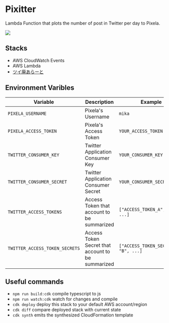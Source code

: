 # Pixitter

Lambda Function that plots the number of post in Twitter per day to Pixela.

![](https://pixe.la/v1/users/mika/graphs/twitter)


## Stacks

* AWS CloudWatch Events
* AWS Lambda
* [ツイ廃あらーと](https://twihaialert.net/)


## Environment Varibles

| Variable                       | Description                                       | Example                               |
| ------------------------------ | ------------------------------------------------- | ------------------------------------- |
| `PIXELA_USERNAME`              | Pixela's Username                                 | `mika`                                |
| `PIXELA_ACCESS_TOKEN`          | Pixela's Access Token                             | `YOUR_ACCESS_TOKEN`                   |
| `TWITTER_CONSUMER_KEY`         | Twitter Application Consumer Key                  | `YOUR_CONSUMER_KEY`                   |
| `TWITTER_CONSUMER_SECRET`      | Twitter Application Consumer Secret               | `YOUR_CONSUMER_SECRET`                |
| `TWITTER_ACCESS_TOKENS`        | Access Token that account to be summarized        | `["ACCESS_TOKEN_A", "B", ...]`        |
| `TWITTER_ACCESS_TOKEN_SECRETS` | Access Token Secret that account to be summarized | `["ACCESS_TOKEN_SECRET_A", "B", ...]` |


## Useful commands

* `npm run build:cdk`   compile typescript to js
* `npm run watch:cdk`   watch for changes and compile
* `cdk deploy`          deploy this stack to your default AWS account/region
* `cdk diff`            compare deployed stack with current state
* `cdk synth`           emits the synthesized CloudFormation template
